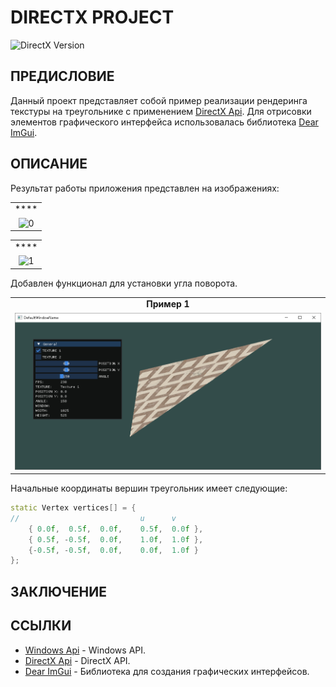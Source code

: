 # **DIRECTX PROJECT**

![DirectX Version](https://img.shields.io/badge/DirectX-11-blue)

## ПРЕДИСЛОВИЕ

Данный проект представляет собой пример реализации рендеринга текстуры на треугольнике с применением [DirectX Api](https://www.microsoft.com/en-us/download/details.aspx?id=17431). Для отрисовки элементов графического интерфейса использовалась библиотека [Dear ImGui](https://github.com/ocornut/imgui).

## ОПИСАНИЕ

Результат работы приложения представлен на изображениях:

|  |
| :--: |
| **** |
| ![0](/doc/images/1.GIF) |

|  |
| :--: |
| **** |
| ![1](/doc/images/2.GIF) |

Добавлен функционал для установки угла поворота.

|  |
| :--: |
| **Пример 1** |
| ![2](/doc/images/5.PNG) |

Начальные координаты вершин треугольник имеет следующие:

```cpp
static Vertex vertices[] = {
//                           u      v
    { 0.0f,  0.5f,  0.0f,    0.5f,  0.0f },
    { 0.5f, -0.5f,  0.0f,    1.0f,  1.0f },
    {-0.5f, -0.5f,  0.0f,    0.0f,  1.0f }
};
```

## ЗАКЛЮЧЕНИЕ

## ССЫЛКИ

* [Windows Api](https://learn.microsoft.com/en-us/windows/win32/api) - Windows API.
* [DirectX Api](https://www.microsoft.com/en-us/download/details.aspx?id=17431) - DirectX API.
* [Dear ImGui](https://github.com/ocornut/imgui) - Библиотека для создания графических интерфейсов.

